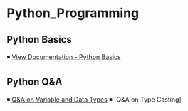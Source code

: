 # Python_Programming
## Python Basics
◾ [View Documentation - Python Basics](https://github.com/sudhirchavan99/Python_Programming/blob/4ac3c198ec4e299bc76ae2d1d36d5da98b882015/Python%20Basics.md)
## Python Q&A
◾ [Q&A on Variable and Data Types](https://github.com/sudhirchavan99/Python_Programming/blob/719d6219538ace47bb1b60a42433845ba07018ad/Python%20Q%26A/Practice%20Q%26A-%20Variable%20and%20Data%20Types.ipynb)
◾ [Q&A on Type Casting]
